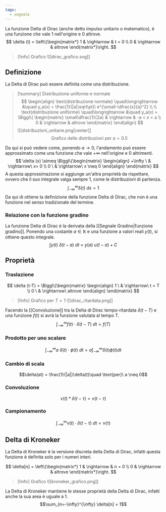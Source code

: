 ```yaml
---
tags:
  - segnale
---
```

La funzione Delta di Dirac (anche detto impulso unitario o matematico), è una funzione che vale 1 nell'origine e 0 altrove.
$$
\delta (t) = \left\{\begin{matrix*}
1 & \rightarrow & t = 0 \\
0 & \rightarrow & altrove
\end{matrix*}\right.
$$

>[!info] Grafico 
>![[dirac_grafico.svg]]

## Definizione

La Delta di Dirac può essere definita come una distribuzione.

> [!summary] Distribuzione uniforme e normale
> $$
> \begin{align}
> \text{distribuzione normale} \quad\longrightarrow &\quad y_a(x) = \frac{1}{|a|\sqrt\pi}\ e^{\small-\dfrac{x}{a}^2} \\ \\
> \text{distribuzione uniforme} \quad\longrightarrow &\quad y_a(x) = \Biggl\{
> \begin{matrix}
> \small\dfrac{1}{2a} & \rightarrow & -a < x < a \\
> 0 & \rightarrow & altrove
> \end{matrix}
> \end{align}
> $$
> ![[distribuzioni_unitarie.png|center]]
$$\text{Grafico delle distribuzioni per } a=0.5$$

Da qui si può vedere come, ponendo $a \rightarrow 0$, l'andamento può essere approssimato come una funzione che vale $+\infty$ nell'origine e 0 altrimenti.
$$
\delta (x) \simeq \Biggl\{\begin{matrix}
\begin{align}
+\infty \ & \rightarrow\ x=  0 \\
0 \ & \rightarrow\ x \neq 0
\end{align}
\end{matrix}
$$
A questa approssimazione si aggiunge un'altra proprietà da rispettare, ovvero che il suo integrale valga sempre 1, come le distribuzioni di partenza. 
$$\int_{-\infty}^{\infty}{\delta(t)\ dx} = 1$$
Da qui di ottiene la definizione della funzione Delta di Dirac, che non è una funzione nel senso tradizionale del termine.

### Relazione con la funzione gradino

La funzione  Delta di Dirac è la derivata della [[Segnale Gradino|funzione gradino]]. Ponendo una costante $a \in \mathbb{R}$ e una funzione a valori reali $y(t)$, si ottiene questo integrale.
$$
\int y(t)\ \delta(t-a)\ dt\ =\ y(a)\ u(t-a) + C
$$
## Proprietà
### Traslazione
$$
\delta (t-T) = \Biggl\{\begin{matrix}
\begin{align}
1 \ & \rightarrow\ t = T \\
0 \ & \rightarrow\ altrove
\end{align}
\end{matrix}
$$
>[!info] Grafico per $T = 1$
![[dirac_ritardata.png]]

Facendo la [[Convoluzione]] tra la Delta di Dirac tempo-ritardata $\delta(t-T)$ e una funzione $f(t)$ si avrà la funzione valutata al tempo T.
$$\int_{-\infty}^{\infty}f(t)\cdot\delta(t-T)\ dt = f(T)$$
### Prodotto per uno scalare
$$\int_{-\infty}^{\infty}a\ \delta(t)\cdot\phi(t)\ dt = a\int_{-\infty}^{\infty}\delta(t)\phi(t)dt$$
### Cambio di scala
$$\delta(at) = \frac{1}{|a|}\delta(t)\quad \text{per}\ a \neq 0$$
### Convoluzione
$$\nu(t)*\delta(t-\tau) = \nu(t-\tau)$$
### Campionamento
$$\int_{-\infty}^{\infty}\nu(t)\cdot\delta(t-\tau)\ dt=\nu(\tau)$$
## Delta di Kroneker

La Delta di Kroneker è la versione discreta della Delta di Dirac, infatti questa funzione è definita solo per i numeri interi.

$$
\delta[n] = \left\{\begin{matrix*}
1 & \rightarrow & n = 0 \\
0 & \rightarrow & altrove
\end{matrix*}\right.
$$
>[!info] Grafico
>![[kroneker_grafico.png]]

La Delta di Kroneker mantiene le stesse proprietà della Delta di Dirac, infatti anche la sua area è uguale a 1.
$$\sum_{n=-\infty}^{\infty} \delta[n] = 1$$